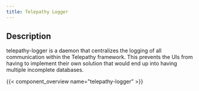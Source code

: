 ```yaml
---
title: Telepathy Logger
---
```


## Description

telepathy-logger is a daemon that centralizes the logging of all communication within the Telepathy framework. This prevents the UIs from having to implement their own solution that would end up into having multiple incomplete databases.

{{< component_overview name="telepathy-logger" >}}
